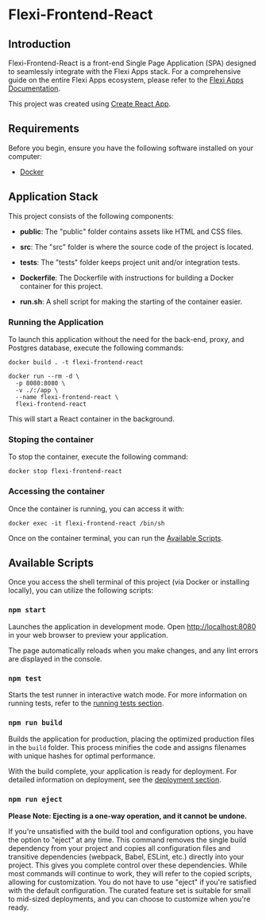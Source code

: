 # Flexi-Frontend-React

## Introduction

Flexi-Frontend-React is a front-end Single Page Application (SPA) designed to seamlessly integrate with the Flexi Apps stack. For a comprehensive guide on the entire Flexi Apps ecosystem, please refer to the [Flexi Apps Documentation](https://github.com/felipearmat/flexi-apps).

This project was created using [Create React App](https://github.com/facebook/create-react-app).

## Requirements

Before you begin, ensure you have the following software installed on your computer:

- [Docker](https://docs.docker.com/engine/install/)

## Application Stack

This project consists of the following components:

- **public**: The "public" folder contains assets like HTML and CSS files.

- **src**: The "src" folder is where the source code of the project is located.

- **tests**: The "tests" folder keeps project unit and/or integration tests.

- **Dockerfile**: The Dockerfile with instructions for building a Docker container for this project.

- **run.sh**: A shell script for making the starting of the container easier.

### Running the Application

To launch this application without the need for the back-end, proxy, and Postgres database, execute the following commands:

```shell
docker build . -t flexi-frontend-react

docker run --rm -d \
  -p 8080:8080 \
  -v ./:/app \
  --name flexi-frontend-react \
  flexi-frontend-react
```

This will start a React container in the background.

### Stoping the container

To stop the container, execute the following command:

```shell
docker stop flexi-frontend-react
```

### Accessing the container

Once the container is running, you can access it with:

```shell
docker exec -it flexi-frontend-react /bin/sh
```

Once on the container terminal, you can run the [Available Scripts](#available-scripts).

## Available Scripts

Once you access the shell terminal of this project (via Docker or installing locally), you can utilize the following scripts:

### `npm start`

Launches the application in development mode. Open [http://localhost:8080](http://localhost:8080) in your web browser to preview your application.

The page automatically reloads when you make changes, and any lint errors are displayed in the console.

### `npm test`

Starts the test runner in interactive watch mode. For more information on running tests, refer to the [running tests section](https://facebook.github.io/create-react-app/docs/running-tests).

### `npm run build`

Builds the application for production, placing the optimized production files in the `build` folder. This process minifies the code and assigns filenames with unique hashes for optimal performance.

With the build complete, your application is ready for deployment. For detailed information on deployment, see the [deployment section](https://facebook.github.io/create-react-app/docs/deployment).

### `npm run eject`

**Please Note: Ejecting is a one-way operation, and it cannot be undone.**

If you're unsatisfied with the build tool and configuration options, you have the option to "eject" at any time. This command removes the single build dependency from your project and copies all configuration files and transitive dependencies (webpack, Babel, ESLint, etc.) directly into your project. This gives you complete control over these dependencies. While most commands will continue to work, they will refer to the copied scripts, allowing for customization. You do not have to use "eject" if you're satisfied with the default configuration. The curated feature set is suitable for small to mid-sized deployments, and you can choose to customize when you're ready.
